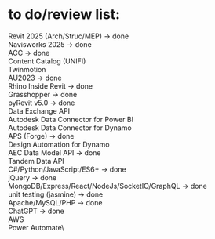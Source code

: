# to do/review list:

Revit 2025 (Arch/Struc/MEP) -> done\
Navisworks 2025 -> done\
ACC -> done\
Content Catalog (UNIFI)\
Twinmotion\
AU2023 -> done\
Rhino Inside Revit -> done\
Grasshopper -> done\
pyRevit v5.0 -> done\
Data Exchange API\
Autodesk Data Connector for Power BI\
Autodesk Data Connector for Dynamo\
APS (Forge) -> done\
Design Automation for Dynamo\
AEC Data Model API -> done\
Tandem Data API\
C#/Python/JavaScript/ES6+ -> done\
jQuery -> done\
MongoDB/Express/React/NodeJs/SocketIO/GraphQL -> done\
unit testing (jasmine) -> done\
Apache/MySQL/PHP -> done\
ChatGPT -> done\
AWS\
Power Automate\

